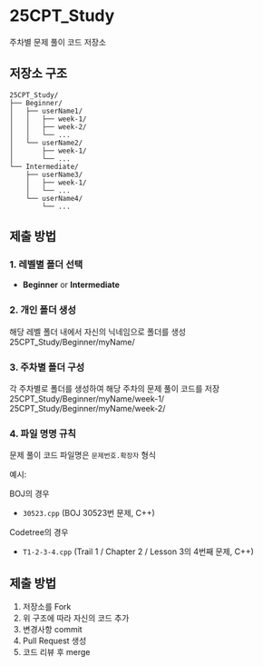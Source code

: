 # 25CPT_Study

주차별 문제 풀이 코드 저장소

## 저장소 구조

    25CPT_Study/
    ├── Beginner/
    │   ├── userName1/
    │   │   ├── week-1/
    │   │   ├── week-2/
    │   │   └── ...
    │   └── userName2/
    │       ├── week-1/
    │       └── ...
    └── Intermediate/
        ├── userName3/
        │   ├── week-1/
        │   └── ...
        └── userName4/
            └── ...

## 제출 방법

### 1. 레벨별 폴더 선택

* **Beginner** or **Intermediate**

### 2. 개인 폴더 생성

해당 레벨 폴더 내에서 자신의 닉네임으로 폴더를 생성
    25CPT_Study/Beginner/myName/

### 3. 주차별 폴더 구성

각 주차별로 폴더를 생성하여 해당 주차의 문제 풀이 코드를 저장
    25CPT_Study/Beginner/myName/week-1/
    25CPT_Study/Beginner/myName/week-2/

### 4. 파일 명명 규칙

문제 풀이 코드 파일명은 `문제번호.확장자` 형식

예시:

BOJ의 경우

* `30523.cpp` (BOJ 30523번 문제, C++)

Codetree의 경우

* `T1-2-3-4.cpp` (Trail 1 / Chapter 2 / Lesson 3의 4번째 문제, C++) 

## 제출 방법

1. 저장소를 Fork
2. 위 구조에 따라 자신의 코드 추가
3. 변경사항 commit
4. Pull Request 생성
5. 코드 리뷰 후 merge
